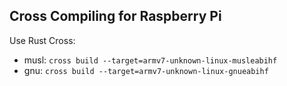 ## Cross Compiling for Raspberry Pi

Use Rust Cross:

* musl: `cross build --target=armv7-unknown-linux-musleabihf`
* gnu: `cross build --target=armv7-unknown-linux-gnueabihf`
